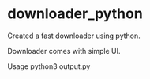# downloader_python
Created a fast downloader using python. 

Downloader comes with simple UI.

Usage python3 output.py 
